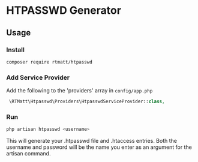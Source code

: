 # HTPASSWD Generator

## Usage

### Install

``` bash 
composer require rtmatt/htpasswd
```

### Add Service Provider
Add the following to the 'providers' array in `config/app.php`
``` php 
 \RTMatt\Htpasswd\Providers\HtpasswdServiceProvider::class,
```
### Run

``` bash 
php artisan htpasswd <username>
```

This will generate your .htpasswd file and .htaccess entries.  Both the username and password will be the name you enter as an argument for the artisan command.
